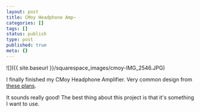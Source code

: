 ```yaml
---
layout: post
title: CMoy Headphone Amp~
categories: []
tags: []
status: publish
type: post
published: true
meta: {}
---
```


![]({{ site.baseurl }}/squarespace_images/cmoy-IMG_2546.JPG)

I finally finished my CMoy Headphone Amplifier. Very common design from [these plans](http://tangentsoft.net/audio/cmoy-tutorial/).

It sounds really good! The best thing about this project is that it's something I want to use.
